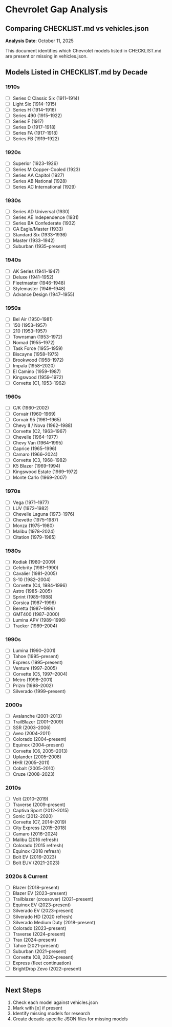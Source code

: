 # Chevrolet Gap Analysis
## Comparing CHECKLIST.md vs vehicles.json

**Analysis Date**: October 11, 2025

This document identifies which Chevrolet models listed in CHECKLIST.md are present or missing in vehicles.json.

## Models Listed in CHECKLIST.md by Decade

### 1910s
- [ ] Series C Classic Six (1911–1914)
- [ ] Light Six (1914–1915)
- [ ] Series H (1914–1916)
- [ ] Series 490 (1915–1922)
- [ ] Series F (1917)
- [ ] Series D (1917–1918)
- [ ] Series FA (1917–1918)
- [ ] Series FB (1919–1922)

### 1920s
- [ ] Superior (1923–1926)
- [ ] Series M Copper-Cooled (1923)
- [ ] Series AA Capitol (1927)
- [ ] Series AB National (1928)
- [ ] Series AC International (1929)

### 1930s
- [ ] Series AD Universal (1930)
- [ ] Series AE Independence (1931)
- [ ] Series BA Confederate (1932)
- [ ] CA Eagle/Master (1933)
- [ ] Standard Six (1933–1936)
- [ ] Master (1933–1942)
- [ ] Suburban (1935–present)

### 1940s
- [ ] AK Series (1941–1947)
- [ ] Deluxe (1941–1952)
- [ ] Fleetmaster (1946–1948)
- [ ] Stylemaster (1946–1948)
- [ ] Advance Design (1947–1955)

### 1950s
- [ ] Bel Air (1950–1981)
- [ ] 150 (1953–1957)
- [ ] 210 (1953–1957)
- [ ] Townsman (1953–1972)
- [ ] Nomad (1955–1972)
- [ ] Task Force (1955–1959)
- [ ] Biscayne (1958–1975)
- [ ] Brookwood (1958–1972)
- [ ] Impala (1958–2020)
- [ ] El Camino (1959–1987)
- [ ] Kingswood (1959–1972)
- [ ] Corvette (C1, 1953–1962)

### 1960s
- [ ] C/K (1960–2002)
- [ ] Corvair (1960–1969)
- [ ] Corvair 95 (1961–1965)
- [ ] Chevy II / Nova (1962–1988)
- [ ] Corvette (C2, 1963–1967)
- [ ] Chevelle (1964–1977)
- [ ] Chevy Van (1964–1995)
- [ ] Caprice (1965–1996)
- [ ] Camaro (1966–2024)
- [ ] Corvette (C3, 1968–1982)
- [ ] K5 Blazer (1969–1994)
- [ ] Kingswood Estate (1969–1972)
- [ ] Monte Carlo (1969–2007)

### 1970s
- [ ] Vega (1971–1977)
- [ ] LUV (1972–1982)
- [ ] Chevelle Laguna (1973–1976)
- [ ] Chevette (1975–1987)
- [ ] Monza (1975–1980)
- [ ] Malibu (1978–2024)
- [ ] Citation (1979–1985)

### 1980s
- [ ] Kodiak (1980–2009)
- [ ] Celebrity (1981–1990)
- [ ] Cavalier (1981–2005)
- [ ] S-10 (1982–2004)
- [ ] Corvette (C4, 1984–1996)
- [ ] Astro (1985–2005)
- [ ] Sprint (1985–1988)
- [ ] Corsica (1987–1996)
- [ ] Beretta (1987–1996)
- [ ] GMT400 (1987–2000)
- [ ] Lumina APV (1989–1996)
- [ ] Tracker (1989–2004)

### 1990s
- [ ] Lumina (1990–2001)
- [ ] Tahoe (1995–present)
- [ ] Express (1995–present)
- [ ] Venture (1997–2005)
- [ ] Corvette (C5, 1997–2004)
- [ ] Metro (1998–2001)
- [ ] Prizm (1998–2002)
- [ ] Silverado (1999–present)

### 2000s
- [ ] Avalanche (2001–2013)
- [ ] TrailBlazer (2001–2009)
- [ ] SSR (2003–2006)
- [ ] Aveo (2004–2011)
- [ ] Colorado (2004–present)
- [ ] Equinox (2004–present)
- [ ] Corvette (C6, 2005–2013)
- [ ] Uplander (2005–2008)
- [ ] HHR (2005–2011)
- [ ] Cobalt (2005–2010)
- [ ] Cruze (2008–2023)

### 2010s
- [ ] Volt (2010–2019)
- [ ] Traverse (2009–present)
- [ ] Captiva Sport (2012–2015)
- [ ] Sonic (2012–2020)
- [ ] Corvette (C7, 2014–2019)
- [ ] City Express (2015–2018)
- [ ] Camaro (2016–2024)
- [ ] Malibu (2016 refresh)
- [ ] Colorado (2015 refresh)
- [ ] Equinox (2018 refresh)
- [ ] Bolt EV (2016–2023)
- [ ] Bolt EUV (2021–2023)

### 2020s & Current
- [ ] Blazer (2018–present)
- [ ] Blazer EV (2023–present)
- [ ] Trailblazer (crossover) (2021–present)
- [ ] Equinox EV (2023–present)
- [ ] Silverado EV (2023–present)
- [ ] Silverado HD (2020 refresh)
- [ ] Silverado Medium Duty (2018–present)
- [ ] Colorado (2023–present)
- [ ] Traverse (2024–present)
- [ ] Trax (2024–present)
- [ ] Tahoe (2021–present)
- [ ] Suburban (2021–present)
- [ ] Corvette (C8, 2020–present)
- [ ] Express (fleet continuation)
- [ ] BrightDrop Zevo (2022–present)

---

## Next Steps
1. Check each model against vehicles.json
2. Mark with [x] if present
3. Identify missing models for research
4. Create decade-specific JSON files for missing models
